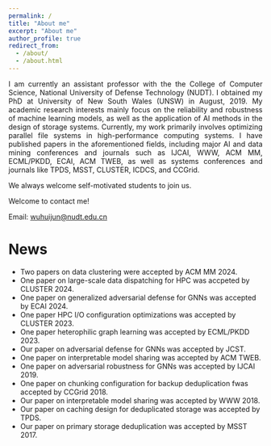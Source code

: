```yaml
---
permalink: /
title: "About me"
excerpt: "About me"
author_profile: true
redirect_from: 
  - /about/
  - /about.html
---
```




<div style="text-align: justify;">
I am currently an assistant professor with the the College of Computer Science, National University of Defense Technology (NUDT). I obtained my PhD at University of New South Wales (UNSW) in August, 2019. My academic research interests mainly focus on the reliability and robustness of machine learning models, as well as the application of AI methods in the design of storage systems. Currently, my work primarily involves optimizing parallel file systems in high-performance computing systems. I have published papers in the aforementioned fields, including major AI and data mining conferences and journals such as IJCAI, WWW, ACM MM, ECML/PKDD, ECAI, ACM TWEB, as well as systems conferences and journals like TPDS, MSST, CLUSTER, ICDCS, and CCGrid. </div>

<div style="text-align: justify;">


We always welcome self-motivated students to join us.


Welcome to contact me!

Email: wuhuijun@nudt.edu.cn</div>


News
========
* Two papers on data clustering were accepted by ACM MM 2024. 
* One paper on large-scale data dispatching for HPC was accpeted by CLUSTER 2024.
* One paper on generalized adversarial defense for GNNs was accepted by ECAI 2024.
* One paper HPC I/O configuration optimizations was accepted by CLUSTER 2023.
* One paper heterophilic graph learning was accepted by ECML/PKDD 2023.
* Our paper on adversarial defense for GNNs was accepted by JCST.
* One paper on interpretable model sharing was accepted by ACM TWEB.
* One paper on adversarial robustness for GNNs was accepted by IJCAI 2019.
* One paper on chunking configuration for backup deduplication fwas accepted by CCGrid 2018.
* Our paper on interpretable model sharing was accepted by WWW 2018.
* Our paper on caching design for deduplicated storage was accepted by TPDS.
* Our paper on primary storage deduplication was accepted by MSST 2017.




